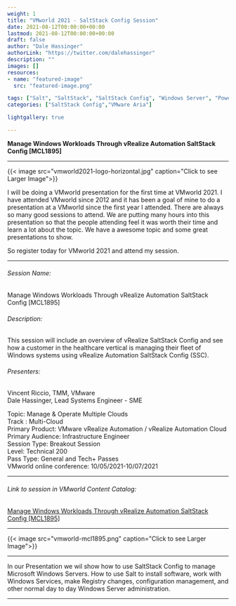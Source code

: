 ```yaml
---
weight: 1
title: "VMworld 2021 - SaltStack Config Session"
date: 2021-08-12T00:00:00+00:00
lastmod: 2021-08-12T00:00:00+00:00
draft: false
author: "Dale Hassinger"
authorLink: "https://twitter.com/dalehassinger"
description: ""
images: []
resources:
- name: "featured-image"
  src: "featured-image.png"

tags: ["Salt", "SaltStack", "SaltStack Config", "Windows Server", "PowerShell", "VMware", "vRealize", "Configuration Management", "Automation", "vRealize Automation", "vRA", "VMworld 2021"]
categories: ["SaltStack Config","VMware Aria"]

lightgallery: true

---
```


**Manage Windows Workloads Through vRealize Automation SaltStack Config [MCL1895]**

<!--more-->

---

{{< image src="vmworld2021-logo-horizontal.jpg" caption="Click to see Larger Image">}}  

I will be doing a VMworld presentation for the first time at VMworld 2021. I have attended VMworld since 2012 and it has been a goal of mine to do a presentation at a VMworld since the first year I attended.  There are always so many good sessions to attend. We are putting many hours into this presentation so that the people attending feel it was worth their time and learn a lot about the topic. We have a awesome topic and some great presentations to show.  

So register today for VMworld 2021 and attend my session.  

---

###### Session Name:
Manage Windows Workloads Through vRealize Automation SaltStack Config [MCL1895]

###### Description:
This session will include an overview of vRealize SaltStack Config and see how a customer in the healthcare vertical is managing their fleet of Windows systems using vRealize Automation SaltStack Config (SSC).

###### Presenters:
Vincent Riccio, TMM, VMware  
Dale Hassinger, Lead Systems Engineer - SME  

Topic: Manage & Operate Multiple Clouds  
Track : Multi-Cloud  
Primary Product: VMware vRealize Automation / vRealize Automation Cloud  
Primary Audience: Infrastructure Engineer  
Session Type: Breakout Session  
Level: Technical 200  
Pass Type: General and Tech+ Passes  
VMworld online conference: 10/05/2021-10/07/2021

---

###### Link to session in VMworld Content Catalog:  

<a href="https://www.vmware.com/vmworld/en/video-library/video-landing.html?sessionid=1621001698288001Ro2y&videoId=6274088354001" target="_blank">Manage Windows Workloads Through vRealize Automation SaltStack Config [MCL1895]</a>

---

{{< image src="vmworld-mcl1895.png" caption="Click to see Larger Image">}}  

---

In our Presentation we wil show how to use SaltStack Config to manage Microsoft Windows Servers. How to use Salt to install software, work with Windows Services, make Registry changes, configuration management, and other normal day to day Windows Server administration.  

---